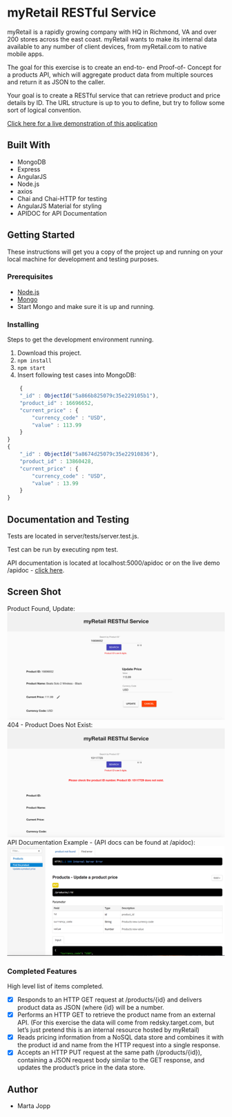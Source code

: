 # myRetail RESTful Service

myRetail is a rapidly growing company with HQ in Richmond, VA and over 200 stores across the east coast. myRetail wants to make its internal data available to any number of client devices, from myRetail.com to native mobile apps.

The goal for this exercise is to create an end-to- end Proof-of- Concept for a products API, which will aggregate product data from multiple sources and return it as JSON to the caller.

Your goal is to create a RESTful service that can retrieve product and price details by ID. The URL structure is up to you to define, but try to follow some sort of logical convention.

[Click here for a live demonstration of this application](https://morning-oasis-48913.herokuapp.com.)

## Built With

- MongoDB
- Express
- AngularJS 
- Node.js
- axios
- Chai and Chai-HTTP for testing
- AngularJS Material for styling
- APIDOC for API Documentation

## Getting Started

These instructions will get you a copy of the project up and running on your local machine for development and testing purposes. 

### Prerequisites

- [Node.js](https://nodejs.org/en/)
- [Mongo](https://www.mongodb.com/download-center?jmp=tutorials&_ga=2.157987642.1691954874.1515639811-1798030591.1515639811#enterprise)
- Start Mongo and make sure it is up and running.

### Installing

Steps to get the development environment running.

1. Download this project.
2. `npm install`
3. `npm start`
4. Insert following test cases into MongoDB:
```javascript
    {
    "_id" : ObjectId("5a866b825079c35e229105b1"),
    "product_id" : 16696652,
    "current_price" : {
        "currency_code" : "USD",
        "value" : 113.99
    }
}
{
    "_id" : ObjectId("5a8674d25079c35e22910836"),
    "product_id" : 13860428,
    "current_price" : {
        "currency_code" : "USD",
        "value" : 13.99
    }
}
```

## Documentation and Testing

Tests are located in server/tests/server.test.js.

Test can be run by executing npm test.

API documentation is located at localhost:5000/apidoc or on the live demo /apidoc - [click here](https://morning-oasis-48913.herokuapp.com/apidoc/).

## Screen Shot
Product Found, Update:
![Product Found, Update](server/public/images/productupdate.png)
404 - Product Does Not Exist:
![Product Not Found](server/public/images/restful404.png)
API Documentation Example - (API docs can be found at /apidoc):
![API Documentation Example - API docs can be found at localhost or on the live demo /apidoc](server/public/images/apidocexample.png)
### Completed Features

High level list of items completed.

- [x] Responds to an HTTP GET request at /products/{id} and delivers product data as JSON (where {id} will be a number.
- [x] Performs an HTTP GET to retrieve the product name from an external API. (For this exercise the data will come from redsky.target.com, but let’s just pretend this is an internal resource hosted by myRetail)
- [x] Reads pricing information from a NoSQL data store and combines it with the product id and name from the HTTP request into a single response.
- [x] Accepts an HTTP PUT request at the same path (/products/{id}),
containing a JSON request body similar to the GET response, and updates the product’s price in the data store.

## Author

* Marta Jopp
